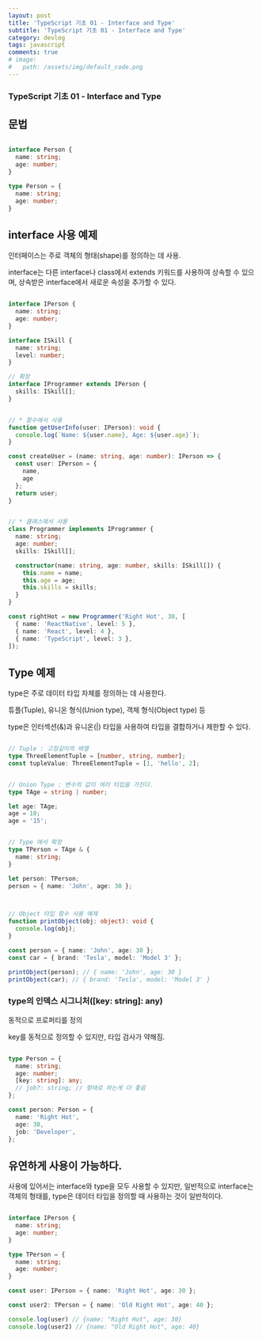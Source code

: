```yaml
---
layout: post
title: 'TypeScript 기초 01 - Interface and Type'
subtitle: 'TypeScript 기초 01 - Interface and Type'
category: devlog
tags: javascript
comments: true
# image: 
#   path: /assets/img/default_code.png
---
```


### TypeScript 기초 01 - Interface and Type

## 문법

```ts

interface Person {
  name: string;
  age: number;
}

type Person = {
  name: string;
  age: number;
}

```

## interface 사용 예제

인터페이스는 주로 객체의 형태(shape)를 정의하는 데 사용.

interface는 다른 interface나 class에서 extends 키워드를 사용하여 상속할 수 있으며, 상속받은 interface에서 새로운 속성을 추가할 수 있다. 

```ts

interface IPerson {
  name: string;
  age: number;
}

interface ISkill {
  name: string;
  level: number;
}

// 확장
interface IProgrammer extends IPerson {
  skills: ISkill[];
}


// * 함수에서 사용
function getUserInfo(user: IPerson): void {
  console.log(`Name: ${user.name}, Age: ${user.age}`);
}

const createUser = (name: string, age: number): IPerson => {
  const user: IPerson = {
    name,
    age
  };
  return user;
}


// * 클래스에서 사용
class Programmer implements IProgrammer {
  name: string;
  age: number;
  skills: ISkill[];

  constructor(name: string, age: number, skills: ISkill[]) {
    this.name = name;
    this.age = age;
    this.skills = skills;
  }
}

const rightHot = new Programmer('Right Hot', 30, [
  { name: 'ReactNative', level: 5 },
  { name: 'React', level: 4 },
  { name: 'TypeScript', level: 3 },
]);

```

## Type 예제

type은 주로 데이터 타입 자체를 정의하는 데 사용한다. 

튜플(Tuple), 유니온 형식(Union type), 객체 형식(Object type) 등

type은 인터섹션(&)과 유니온(|) 타입을 사용하여 타입을 결합하거나 제한할 수 있다.

```ts

// Tuple : 고정길이의 배열
type ThreeElementTuple = [number, string, number];
const tupleValue: ThreeElementTuple = [1, 'hello', 2];


// Union Type : 변수의 값이 여러 타입을 가진다.
type TAge = string | number;

let age: TAge;
age = 10;
age = '15';


// Type 에서 확장
type TPerson = TAge & {
  name: string;
}

let person: TPerson;
person = { name: 'John', age: 30 };



// Object 타입 함수 사용 예제
function printObject(obj: object): void {
  console.log(obj);
}

const person = { name: 'John', age: 30 };
const car = { brand: 'Tesla', model: 'Model 3' };

printObject(person); // { name: 'John', age: 30 }
printObject(car); // { brand: 'Tesla', model: 'Model 3' }

```


### type의 인덱스 시그니처([key: string]: any)

동적으로 프로퍼티를 정의

key를 동적으로 정의할 수 있지만, 타입 검사가 약해짐.

```ts

type Person = {
  name: string;
  age: number;
  [key: string]: any;
  // job?: string; // 형태로 하는게 더 좋음
};

const person: Person = {
  name: 'Right Hot',
  age: 30,
  job: 'Developer',
};

```



## 유연하게 사용이 가능하다.

사용에 있어서는 interface와 type을 모두 사용할 수 있지만, 일반적으로 interface는 객체의 형태를, type은 데이터 타입을 정의할 때 사용하는 것이 일반적이다.

```ts

interface IPerson {
  name: string;
  age: number;
}

type TPerson = {
  name: string;
  age: number;
}

const user: IPerson = { name: 'Right Hot', age: 30 };

const user2: TPerson = { name: 'Old Right Hot', age: 40 };

console.log(user) // {name: "Right Hot", age: 30}
console.log(user2) // {name: "Old Right Hot", age: 40}

```